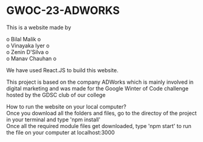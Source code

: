 # GWOC-23-ADWORKS

This is a website made by  
  
o Bilal Malik o  
o Vinayaka Iyer o  
o Zenin D'Silva o  
o Manav Chauhan o  

We have used React.JS to build this website. 

This project is based on the company ADWorks which is mainly involved in digital marketing and was made for the Google Winter of Code challenge hosted by the GDSC club of our college 

How to run the website on your local computer?   
Once you download all the folders and files, go to the directoy of the project in your terminal 
and type 'npm install'  
Once all the required module files get downloaded, type 'npm start' to run the file on your computer at localhost:3000
